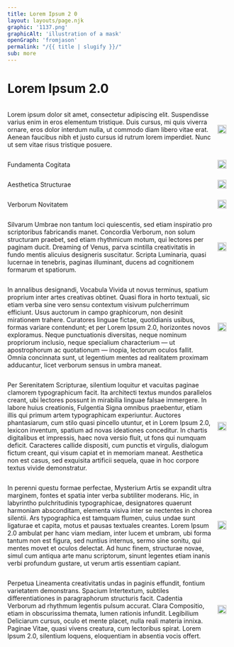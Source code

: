 ```yaml
---
title: Lorem Ipsum 2 0
layout: layouts/page.njk
graphic: '1137.png'
graphicAlt: 'illustration of a mask'
openGraph: 'fromjason'
permalink: "/{{ title | slugify }}/"
sub: more
---
```


# Lorem Ipsum 2.0

<!-- CSS for the elements -->
<style>
.ipsum-div {
    justify-content: space-between;
    align-items: center;
    display: flex;
}
.lorem-para {
    flex: 1;
}
.copy-btn {
    cursor: pointer;
    padding: 10px;
    text-decoration: none;
		max-width: 100%;
    display: inline-block;
}
.copy-icon {
		max-width: 100%;
    vertical-align: middle;
    display: inline-block;
    cursor: pointer;
}

</style>

<!-- Mark up. Each p has a unique id and each a has respective data-target -->
<!-- Mark up. Each p has a unique id and each a has respective data-target -->
<div class="ipsum-div">
  <p id="lorem-1" class="lorem-para">
    Lorem ipsum dolor sit amet, consectetur adipiscing elit. Suspendisse varius
    enim in eros elementum tristique. Duis cursus, mi quis viverra ornare, eros
    dolor interdum nulla, ut commodo diam libero vitae erat. Aenean faucibus
    nibh et justo cursus id rutrum lorem imperdiet. Nunc ut sem vitae risus
    tristique posuere.
  </p>
  <a
    role="button"
    data-target="lorem-1"
    href="#"
    class="copy-btn w-inline-block"
    ><img
      src="/img/copytext.svg"
      loading="lazy"
      width="20px"
      alt="icon for copying text"
      class="copy-icon"
  /></a>
</div>
<div class="ipsum-div">
  <p id="lorem-2" class="lorem-para">
   Fundamenta Cogitata
  </p>
  <a
    role="button"
    data-target="lorem-2"
    href="#"
    class="copy-btn w-inline-block"
    ><img
      src="/img/copytext.svg"
      loading="lazy"
      width="20px"
      alt="icon for copying text"
      class="copy-icon"
  /></a>
</div>
<div class="ipsum-div">
  <p id="lorem-3" class="lorem-para">
   Aesthetica Structurae
  </p>
  <a
    role="button"
    data-target="lorem-3"
    href="#"
    class="copy-btn w-inline-block"
    ><img
      src="/img/copytext.svg"
      loading="lazy"
      width="20px"
      alt="icon for copying text"
      class="copy-icon"
  /></a>
</div>
<div class="ipsum-div">
  <p id="lorem-4" class="lorem-para">
   Verborum Novitatem
  </p>
  <a
    role="button"
    data-target="lorem-4"
    href="#"
    class="copy-btn w-inline-block"
    ><img
      src="/img/copytext.svg"
      loading="lazy"
      width="20px"
      alt="icon for copying text"
      class="copy-icon"
  /></a>
</div>
<div class="ipsum-div">
  <p id="lorem-5" class="lorem-para">
Silvarum Umbrae non tantum loci quiescentis, sed etiam inspiratio pro scriptoribus fabricandis manet. Concordia Verborum, non solum structuram praebet, sed etiam rhythmicum motum, qui lectores per paginam ducit. Dreaming of Venus, parva scintilla creativitatis in fundo mentis alicuius designeris suscitatur. Scripta Luminaria, quasi lucernae in tenebris, paginas illuminant, ducens ad cognitionem formarum et spatiorum.
  </p>
  <a
    role="button"
    data-target="lorem-5"
    href="#"
    class="copy-btn w-inline-block"
    ><img
      src="/img/copytext.svg"
      loading="lazy"
      width="20px"
      alt="icon for copying text"
      class="copy-icon"
  /></a>
</div>
<div class="ipsum-div">
  <p id="lorem-6" class="lorem-para">
In annalibus designandi, Vocabula Vivida ut novus terminus, spatium proprium inter artes creativas obtinet. Quasi flora in horto textuali, sic etiam verba sine vero sensu contextum visivum pulcherrimum efficiunt. Usus auctorum in campo graphicorum, non desinit mirationem trahere. Curatores linguae fictae, quotidianis usibus, formas variare contendunt; et per Lorem Ipsum 2.0, horizontes novos exploramus. Neque punctuationis diversitas, neque nominum propriorum inclusio, neque specialium characterium — ut apostrophorum ac quotationum — inopia, lectorum oculos fallit. Omnia concinnata sunt, ut legentium mentes ad realitatem proximam adducantur, licet verborum sensus in umbra maneat.   
  </p>
  <a
    role="button"
    data-target="lorem-6"
    href="#"
    class="copy-btn w-inline-block"
    ><img
      src="/img/copytext.svg"
      loading="lazy"
      width="20px"
      alt="icon for copying text"
      class="copy-icon"
  /></a>
</div>
<div class="ipsum-div">
  <p id="lorem-7" class="lorem-para">
Per Serenitatem Scripturae, silentium loquitur et vacuitas paginae clamorem typographicum facit. Ita architecti textus mundos parallelos creant, ubi lectores possunt in mirabilia linguae falsae immergere. In labore huius creationis, Fulgentia Signa omnibus praebentur, etiam illis qui primum artem typographicam experiuntur. Auctores phantasiarum, cum stilo quasi pincello utuntur, et in Lorem Ipsum 2.0, lexicon inventum, spatium ad novas ideationes conceditur. In chartis digitalibus et impressis, haec nova versio fluit, ut fons qui numquam deficit. Caracteres callide dispositi, cum punctis et virgulis, dialogum fictum creant, qui visum capiat et in memoriam maneat. Aesthetica non est casus, sed exquisita artificii sequela, quae in hoc corpore textus vivide demonstratur.   
  </p>
  <a
    role="button"
    data-target="lorem-7"
    href="#"
    class="copy-btn w-inline-block"
    ><img
      src="/img/copytext.svg"
      loading="lazy"
      width="20px"
      alt="icon for copying text"
      class="copy-icon"
  /></a>
</div>
<div class="ipsum-div">
  <p id="lorem-8" class="lorem-para">
 In perenni questu formae perfectae, Mysterium Artis se expandit ultra marginem, fontes et spatia inter verba subtiliter moderans. Hic, in labyrintho pulchritudinis typographicae, designatores quaerunt harmoniam absconditam, elementa visiva inter se nectentes in chorea silentii. Ars typographica est tamquam flumen, cuius undae sunt ligaturae et capita, motus et pausas textuales creantes. Lorem Ipsum 2.0 ambulat per hanc viam mediam, inter lucem et umbram, ubi forma tantum non est figura, sed nuntius internus, sermo sine sonitu, qui mentes movet et oculos delectat. Ad hunc finem, structurae novae, simul cum antiqua arte manu scriptorum, sinunt legentes etiam inanis verbi profundum gustare, ut verum artis essentiam capiant.  
  </p>
  <a
    role="button"
    data-target="lorem-8"
    href="#"
    class="copy-btn w-inline-block"
    ><img
      src="/img/copytext.svg"
      loading="lazy"
      width="20px"
      alt="icon for copying text"
      class="copy-icon"
  /></a>
</div>
<div class="ipsum-div">
  <p id="lorem-9" class="lorem-para">
 Perpetua Lineamenta creativitatis undas in paginis effundit, fontium varietatem demonstrans. Spacium Intertextum, subtiles differentiationes in paragraphorum structuris facit. Cadentia Verborum ad rhythmum legentis pulsum accurat. Clara Compositio, etiam in obscurissima themata, lumen rationis infundit. Legibilium Deliciarum cursus, oculo et mente placet, nulla reali materia innixa. Paginae Vitae, quasi vivens creatura, cum lectoribus spirat. Lorem Ipsum 2.0, silentium loquens, eloquentiam in absentia vocis offert.  
  </p>
  <a
    role="button"
    data-target="lorem-9"
    href="#"
    class="copy-btn w-inline-block"
    ><img
      src="/img/copytext.svg"
      loading="lazy"
      width="20px"
      alt="icon for copying text"
      class="copy-icon"
  /></a>
</div>
<!-- Javascript -->
<script>
// This script sets up the copy functionality for each button

// Function to copy text to clipboard
function copyTextToClipboard(text) {
  navigator.clipboard.writeText(text).then(function() {
    alert('Text successfully copied to clipboard');
  }).catch(function(err) {
    alert('Error in copying text: ' + err);
  });
}

// Event listener for all copy buttons
document.querySelectorAll('.copy-btn').forEach(function(button) {
  button.addEventListener('click', function(event) {
    // Get the ID of the target element from the data-target attribute
    var targetId = event.target.getAttribute('data-target');
    var text = document.getElementById(targetId).innerText;
    copyTextToClipboard(text);
  });
});
</script>